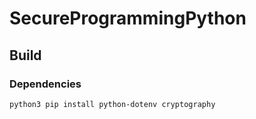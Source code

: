 # SecureProgrammingPython

## Build

### Dependencies
```
python3 pip install python-dotenv cryptography
```
